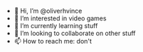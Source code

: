 - 👋 Hi, I’m @oliverhvince
- 👀 I’m interested in video games
- 🌱 I’m currently learning stuff
- 💞️ I’m looking to collaborate on other stuff
- 📫 How to reach me: don't

<!---
oliverhvince/oliverhvince is a ✨ special ✨ repository because its `README.md` (this file) appears on your GitHub profile.
You can click the Preview link to take a look at your changes.
--->
